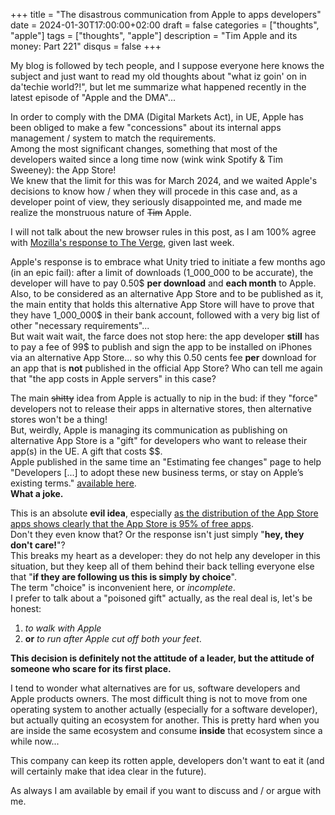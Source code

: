 +++
title = "The disastrous communication from Apple to apps developers"
date = 2024-01-30T17:00:00+02:00
draft = false
categories = ["thoughts", "apple"]
tags = ["thoughts", "apple"]
description = "Tim Apple and its money: Part 221"
disqus = false
+++

My blog is followed by tech people, and I suppose everyone here knows the subject and just want to read my old thoughts about "what iz goin' on in da'techie world?!", but let me summarize what happened recently in the latest episode of "Apple and the DMA"...

In order to comply with the DMA (Digital Markets Act), in UE, Apple has been obliged to make a few "concessions" about its internal apps management / system to match the requirements.  
Among the most significant changes, something that most of the developers waited since a long time now (wink wink Spotify & Tim Sweeney): the App Store!  
We knew that the limit for this was for March 2024, and we waited Apple's decisions to know how / when they will procede in this case and, as a developer point of view, they seriously disappointed me, and made me realize the monstruous nature of ~~Tim~~ Apple.

I will not talk about the new browser rules in this post, as I am 100% agree with [Mozilla's response to The Verge](https://www.theverge.com/2024/1/26/24052067/mozilla-apple-ios-browser-rules-firefox), given last week.

Apple's response is to embrace what Unity tried to initiate a few months ago (in an epic fail): after a limit of downloads (1_000_000 to be accurate), the developer will have to pay 0.50$ **per download** and **each month** to Apple.  
Also, to be considered as an alternative App Store and to be published as it, the main entity that holds this alternative App Store will have to prove that they have 1_000_000$ in their bank account, followed with a very big list of other "necessary requirements"...  
But wait wait wait, the farce does not stop here: the app developer **still** has to pay a fee of 99$ to publish and sign the app to be installed on iPhones via an alternative App Store... so why this 0.50 cents fee **per** download for an app that is **not** published in the official App Store? Who can tell me again that "the app costs in Apple servers" in this case?

The main ~~shitty~~ idea from Apple is actually to nip in the bud: if they "force" developers not to release their apps in alternative stores, then alternative stores won't be a thing!  
But, weirdly, Apple is managing its communication as publishing on alternative App Store is a "gift" for developers who want to release their app(s) in the UE. A gift that costs $$.   
Apple published in the same time an "Estimating fee changes" page to help "Developers [...] to adopt these new business terms, or stay on Apple’s existing terms." [available here](https://developer.apple.com/support/fee-calculator-for-apps-in-the-eu/).  
**What a joke.**

This is an absolute **evil idea**, especially [as the distribution of the App Store apps shows clearly that the App Store is 95% of free apps](https://www.statista.com/statistics/1020996/distribution-of-free-and-paid-ios-apps/).  
Don't they even know that? Or the response isn't just simply "**hey, they don't care!**"?  
This breaks my heart as a developer: they do not help any developer in this situation, but they keep all of them behind their back telling everyone else that "**if they are following us this is simply by choice**".  
The term "choice" is inconvenient here, or _incomplete_.  
I prefer to talk about a "poisoned gift" actually, as the real deal is, let's be honest: 
1. _to walk with Apple_ 
2. **or** _to run after Apple cut off both your feet_.

**This decision is definitely not the attitude of a leader, but the attitude of someone who scare for its first place.**

I tend to wonder what alternatives are for us, software developers and Apple products owners. 
The most difficult thing is not to move from one operating system to another actually (especially for a software developer), but actually quiting an ecosystem for another. 
This is pretty hard when you are inside the same ecosystem and consume **inside** that ecosystem since a while now...

This company can keep its rotten apple, developers don't want to eat it (and will certainly make that idea clear in the future).

As always I am available by email if you want to discuss and / or argue with me. 